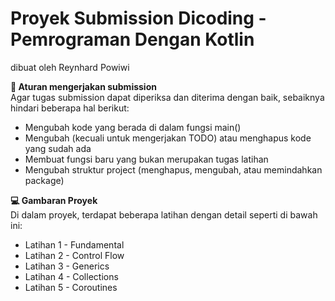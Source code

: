 # Proyek Submission Dicoding - Pemrograman Dengan Kotlin
dibuat oleh Reynhard Powiwi

**📝 Aturan mengerjakan submission**<br>
Agar tugas submission dapat diperiksa dan diterima dengan baik, sebaiknya hindari beberapa hal berikut:

- Mengubah kode yang berada di dalam fungsi main()
- Mengubah (kecuali untuk mengerjakan TODO) atau menghapus kode yang sudah ada
- Membuat fungsi baru yang bukan merupakan tugas latihan
- Mengubah struktur project (menghapus, mengubah, atau memindahkan package)

**💻 Gambaran Proyek**<br>
Di dalam proyek, terdapat beberapa latihan dengan detail seperti di bawah ini:

- Latihan 1 - Fundamental
- Latihan 2 - Control Flow
- Latihan 3 - Generics
- Latihan 4 - Collections
- Latihan 5 - Coroutines

